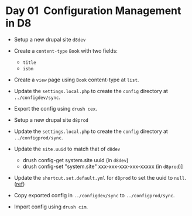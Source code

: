 # Day 01 ­ Configuration Management in D8

- Setup a new drupal site `d8dev`
- Create a `content-type` `Book` with two fields:
    - `title`
    - `isbn`
- Create a `view` page using `Book` content-type at `list`.
- Update the `settings.local.php` to create the `config` directory at `../configdev/sync`.
- Export the config using `drush cex`.

- Setup a new drupal site `d8prod`
- Update the `settings.local.php` to create the `config` directory at `../configprod/sync`.
- Update the `site.uuid` to match that of `d8dev`
    - drush config-get system.site uuid (in `d8dev`)
    - drush config-set "system.site" xxx-xxx-xxx-xxx-xxxxx (in `d8prod`)]
- Update the `shortcut.set.default.yml` for `d8prod` to set the uuid to `null`. ([ref](https://www.drupal.org/node/2638392#comment-11816155))
- Copy exported config in `../configdev/sync` to `../configprod/sync`.
- Import config using `drush cim`.
